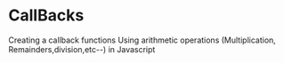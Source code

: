 # CallBacks
Creating a callback functions Using arithmetic operations   (Multiplication, Remainders,division,etc--)    in Javascript
